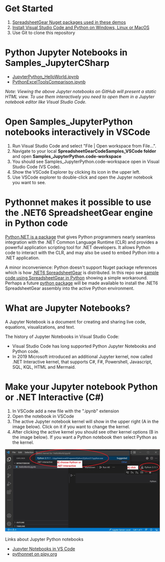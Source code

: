 # Get Started #
1. [SpreadsheetGear Nuget packages used in these demos](../README.md#get-started)
2. [Install Visual Studio Code and Python on Windows, Linux or MacOS](../README.md#visual-studio-code-installation)
3. Use Git to clone this repository

# Python Jupyter Notebooks in Samples_JupyterCSharp #
- [JupyterPython_HelloWorld.ipynb](../Samples_JupyterPython/JupyterPython_HelloWorld.ipynb)
- [PythonExcelToolsComparison.ipynb](../Samples_JupyterPython/PythonExcelToolsComparison.ipynb)

*Note: Viewing the above Jupyter notebooks on GitHub will present a static HTML view. To use them interactively you need to open them in a Jupyter notebook editor like Visual Studio Code.*

# Open Samples_JupyterPython notebooks interactively in VSCode #
1. Run Visual Studio Code and select "File | Open workspace from File...".
2. Navigate to your local **SpreadsheetGearCodeSamples_VSCode folder** and open **Samples_JupyterPython.code-workspace**
3. You should see Samples_JupyterPython.code-workspace open in Visual Studio Code (VS Code).
4. Show the VSCode Explorer by clicking its icon in the upper left.
5. Use VSCode explorer to double-click and open the Jupyter notebook you want to see.

# Pythonnet makes it possible to use the .NET6 SpreadsheetGear engine in Python code #

[Python.NET is a package](https://pypi.org/project/pythonnet/) that gives Python programmers nearly seamless integration with the .NET Common Language Runtime (CLR) and provides a powerful application scripting tool for .NET developers. It allows Python code to interact with the CLR, and may also be used to embed Python into a .NET application.

A minor inconvenience: Python doesn't support Nuget package references which is how [.NET6 SpreadsheetGear](https://www.nuget.org/packages/SpreadsheetGear/9.1.19-beta) is distributed. In this repo see [sample code using SpreadsheetGear in Python](../Samples_JupyterPython/JupyterPython_HelloWorld.ipynb) showing a simple workaround. Perhaps a future [python package](https://www.nuget.org/packages) will be made available to install the .NET6 SpreadsheetGear assembly into the active Python environment.

# What are Jupyter Notebooks? #

A Jupyter Notebook is a document for creating and sharing live code, equations, visualizations, and text.

The history of Jupyter Notebooks in Visual Studio Code:
- Visual Studio Code has long supported Python Jupyter Notebooks and Python code.
- In 2019 Microsoft introduced an additional Jupyter kernel, now called .NET Interactive kernel, that supports C#, F#, Powershell, Javascript, SQL, KQL, HTML and Mermaid.

# Make your Jupyter notebook Python or .NET Interactive (C#) #
1. In VSCode add a new file with the ".ipynb" extension 
2. Open the notebook in VSCode
3. The active Jupyter notebook kernel will show in the upper right (A in the image below). Click on it if you want to change the kernel.
4. After clicking the active kernel you should see other kernel options (B in the image below). If you want a Python notebook then select Python as the kernel.

![Image](images/ChangeNotebookKernel.jpg)

Links about Jupyter Python notebooks 
- [Jupyter Notebooks in VS Code](https://code.visualstudio.com/docs/datascience/jupyter-notebooks)
- [pythonnet on pipy.org](https://pypi.org/project/pythonnet/)



